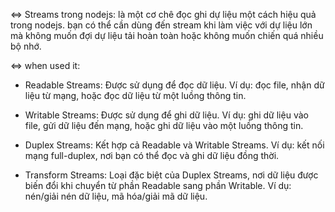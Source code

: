 <=> Streams trong nodejs: là một cơ chê đọc ghi dự liệu một cách hiệu quả trong nodejs. bạn có thể cần dùng đến stream khi làm việc với dự liệu lớn mà không muốn đợi dự liệu tải hoàn toàn hoặc không muốn chiến quá nhiều bộ nhớ.

<=> when used it:
  * Readable Streams: Được sử dụng để đọc dữ liệu. Ví dụ: đọc file, nhận dữ liệu từ mạng, hoặc đọc dữ liệu từ một luồng thông tin.

  * Writable Streams: Được sử dụng để ghi dữ liệu. Ví dụ: ghi dữ liệu vào file, gửi dữ liệu đến mạng, hoặc ghi dữ liệu vào một luồng thông tin.

  * Duplex Streams: Kết hợp cả Readable và Writable Streams. Ví dụ: kết nối mạng full-duplex, nơi bạn có thể đọc và ghi dữ liệu đồng thời.

  * Transform Streams: Loại đặc biệt của Duplex Streams, nơi dữ liệu được biến đổi khi chuyển từ phần Readable sang phần Writable. Ví dụ: nén/giải nén dữ liệu, mã hóa/giải mã dữ liệu.


